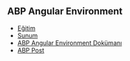 ## ABP Angular Environment

- [Eğitim](https://www.youtube.com/watch?v=6dvSD5vJ1ts&list=PLBEMB-Eql15s3EJwziiMzW4QdFqYjCC34&index=2)
- [Sunum](https://bit.ly/abp-angular-environment)
- [ABP Angular Environment Dokümanı](https://docs.abp.io/en/abp/latest/UI/Angular/Environment)
- [ABP Post](https://community.abp.io/videos/abp-angular-environment-8rksmghi)
